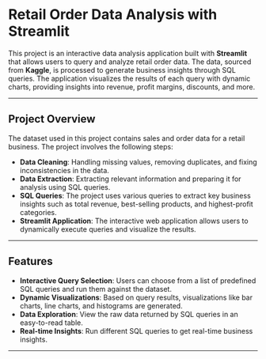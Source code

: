 # Retail Order Data Analysis with Streamlit

This project is an interactive data analysis application built with **Streamlit** that allows users to query and analyze retail order data. The data, sourced from **Kaggle**, is processed to generate business insights through SQL queries. The application visualizes the results of each query with dynamic charts, providing insights into revenue, profit margins, discounts, and more.

---

## Project Overview

The dataset used in this project contains sales and order data for a retail business. The project involves the following steps:

- **Data Cleaning**: Handling missing values, removing duplicates, and fixing inconsistencies in the data.
- **Data Extraction**: Extracting relevant information and preparing it for analysis using SQL queries.
- **SQL Queries**: The project uses various queries to extract key business insights such as total revenue, best-selling products, and highest-profit categories.
- **Streamlit Application**: The interactive web application allows users to dynamically execute queries and visualize the results.

---

## Features

- **Interactive Query Selection**: Users can choose from a list of predefined SQL queries and run them against the dataset.
- **Dynamic Visualizations**: Based on query results, visualizations like bar charts, line charts, and histograms are generated.
- **Data Exploration**: View the raw data returned by SQL queries in an easy-to-read table.
- **Real-time Insights**: Run different SQL queries to get real-time business insights.

---

